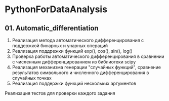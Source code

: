 # PythonForDataAnalysis
## 01. Automatic_differentiation
1.	Реализация метода автоматического дифференцирования с поддержкой бинарных и унарных операций
2.	Реализация поддрежки функций exp(), cos(), sin(), log()
3.	Проверка работы автоматического дифференцирования в сравнении с численным дифференцированием из библиотеки scipy
4.  Реализация механизма генерации "случайных функций", сравнение результатов символьного и численного дифференцирования в случайных точках 
5.  Реализация поддержки функций нескольких аргументов

Реализация тестов для проверки каждого задания
